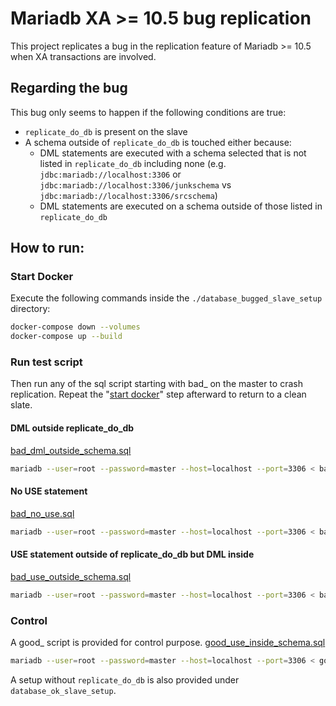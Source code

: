 # Mariadb XA >= 10.5 bug replication

This project replicates a bug in the replication feature of Mariadb >= 10.5 when XA transactions are involved.

## Regarding the bug

This bug only seems to happen if the following conditions are true:

- `replicate_do_db` is present on the slave
- A schema outside of `replicate_do_db` is touched either because:
  - DML statements are executed with a schema selected that is not listed in `replicate_do_db`
including none (e.g. `jdbc:mariadb://localhost:3306` or `jdbc:mariadb://localhost:3306/junkschema`
vs `jdbc:mariadb://localhost:3306/srcschema`)
  - DML statements are executed on a schema outside of those listed in `replicate_do_db`

## How to run:

### Start Docker
Execute the following commands inside the `./database_bugged_slave_setup` directory:
```bash
docker-compose down --volumes
docker-compose up --build
```

### Run test script
Then run any of the sql script starting with bad_ on the master to crash replication. Repeat the
"[start docker](#start-docker)" step afterward to return to a clean slate.

#### DML outside replicate_do_db
[bad_dml_outside_schema.sql](bad_dml_outside_schema.sql)
```bash
mariadb --user=root --password=master --host=localhost --port=3306 < bad_dml_outside_schema.sql 
```

#### No USE statement
[bad_no_use.sql](bad_no_use.sql)
```bash
mariadb --user=root --password=master --host=localhost --port=3306 < bad_no_use.sql
```

#### USE statement outside of replicate_do_db but DML inside
[bad_use_outside_schema.sql](bad_use_outside_schema.sql)
```bash
mariadb --user=root --password=master --host=localhost --port=3306 < bad_use_outside_schema.sql
```

### Control
A good_ script is provided for control purpose.
[good_use_inside_schema.sql](good_use_inside_schema.sql)
```bash
mariadb --user=root --password=master --host=localhost --port=3306 < good_use_inside_schema.sql
```
A setup without `replicate_do_db` is also provided under `database_ok_slave_setup`.
